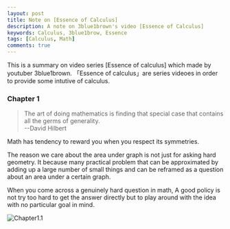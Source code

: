```yaml
---
layout: post
title: Note on [Essence of Calculus]
description: A note on 3blue1brown's video [Essence of Calculus]
keywords: Calculus, 3blue1brow, Essence
tags: [Calculus, Math]
comments: true
---
```


This is a summary on video series [Essence of calculus] which made by youtuber 3blue1brown. 「Essence of calculus」are series videoes in order to provide some intutive of calculus.

### Chapter 1

> The art of doing mathematics is finding that special case that contains all the germs of generality.  
                                                                                                       --David Hilbert

Math has tendency to reward you when you respect its symmetries.

The reason we care about the area under graph is not  just for asking hard geometry. It because many practical problem that can be approximated by adding up a large number of small things and can be reframed as a question about an area under a certain graph.

When you come across a genuinely hard question in math, A good policy is not try too hard to get the answer directly but to play around with the idea with no particular goal in mind.

![Chapter1.1](http://boan2014.github.io/images/Calculus/Chapter1.1.png)

